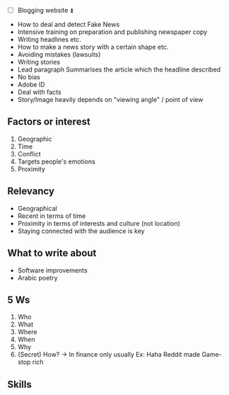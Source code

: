 - [ ] Blogging website ⏫ 
- How to deal and detect Fake News
- Intensive training on preparation and publishing newspaper copy
- Writing headlines etc.
- How to make a news story with a certain shape etc.
- Avoiding mistakes (lawsuits)
- Writing stories
- Lead paragraph
  Summarises the article which the headline described
- No bias
- Adobe ID
- Deal with facts
- Story/Image heavily depends on "viewing angle" / point of view
## Factors or interest
1. Geographic
2. Time
3. Conflict
4. Targets people's emotions
5. Proximity

## Relevancy
- Geographical
- Recent in terms of time
- Proximity in terms of interests and culture (not location)
- Staying connected with the audience is key


## What to write about
   - Software improvements
   - Arabic poetry

## 5 Ws
1. Who
2. What 
3. Where
4. When
5. Why
6. (Secret) How? -> In finance only usually
   Ex: Haha Reddit made Game-stop rich
## Skills


